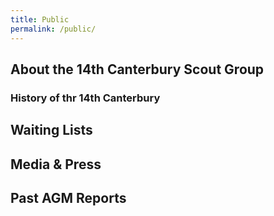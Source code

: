 ```yaml
---
title: Public
permalink: /public/
---
```


## About the 14th Canterbury Scout Group

### History of thr 14th Canterbury

## Waiting Lists

## Media & Press

## Past AGM Reports